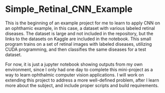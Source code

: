 # Simple_Retinal_CNN_Example
This is the beginning of an example project for me to learn to apply CNN on an ophthamic example, in this case, a dataset with various labeled retinal diseases.
The dataset is large and not included in the repository, but the links to the datasets on Kaggle are included in the notebook.
This small program trains on a set of retinal images with labeled diseases, utilizing CUDA programming, and then classifies the same diseases for a test dataset.

For now, it is just a jupyter notebook showing outputs from my own environment, since I only had one day to complete this mini-project as a way to learn ophthalmic computer vision applications.
I will work on extending this project to address a more well-defined problem, after I learn more about the subject, and include proper scripts and build requirements.
